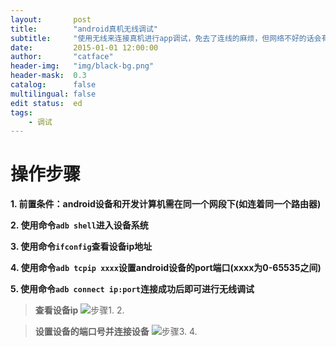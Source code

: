 ```yaml
---
layout:       post
title:        "android真机无线调试"
subtitle:     "使用无线来连接真机进行app调试，免去了连线的麻烦，但网络不好的话会有点慢"
date:         2015-01-01 12:00:00
author:       "catface"
header-img:   "img/black-bg.png"
header-mask:  0.3
catalog:      false
multilingual: false
edit status:  ed
tags:
    - 调试
---
```


# 操作步骤

**1. 前置条件：android设备和开发计算机需在同一个网段下(如连着同一个路由器)**

**2. 使用命令`adb shell`进入设备系统**

**3. 使用命令`ifconfig`查看设备ip地址**

**4. 使用命令`adb tcpip xxxx`设置android设备的port端口(xxxx为0-65535之间)**

**5. 使用命令`adb connect ip:port`连接成功后即可进行无线调试**

> **查看设备ip**
![步骤1. 2.](https://img-blog.csdnimg.cn/20190523153405762.png?x-oss-process=image/watermark,type_ZmFuZ3poZW5naGVpdGk,shadow_10,text_aHR0cHM6Ly9ibG9nLmNzZG4ubmV0L2l0Q2F0ZmFjZQ==,size_16,color_FFFFFF,t_70)

> **设置设备的端口号并连接设备**
![步骤3. 4.](https://img-blog.csdnimg.cn/20190523153435278.png)